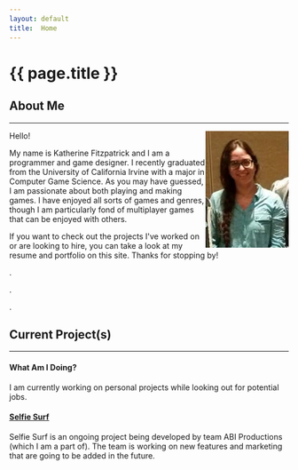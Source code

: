 ```yaml
---
layout: default
title:  Home
---
```


# {{ page.title }}

## About Me
---
<img align="right" src="images/untitled.JPG" width="150">
Hello!

My name is Katherine Fitzpatrick and I am a programmer and game designer. I recently graduated from the University of California Irvine with a major in Computer Game Science. As you may have guessed, I am passionate about both playing and making games. I have enjoyed all sorts of games and genres, though I am particularly fond of multiplayer games that can be enjoyed with others. 

If you want to check out the projects I've worked on or are looking to hire, you can take a look at my resume and portfolio on this site. Thanks for stopping by!

.

.

.

## Current Project(s) 
---
#### What Am I Doing?
I am currently working on personal projects while looking out for potential jobs.

#### [Selfie Surf](s_selfiesurf.md)
Selfie Surf is an ongoing project being developed by team ABI Productions (which I am a part of). The team is working on new features and marketing that are going to be added in the future.
